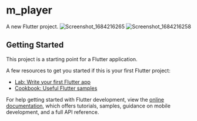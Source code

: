 # m_player

A new Flutter project.
![Screenshot_1684216265](https://github.com/hamid-alam/m_player/assets/125123012/9d3dbb4b-7a43-43f3-8231-0d5b0355b9da)
![Screenshot_1684216258](https://github.com/hamid-alam/m_player/assets/125123012/20f44b75-5dd9-478f-8c0c-29aad51d6a05)

## Getting Started

This project is a starting point for a Flutter application.

A few resources to get you started if this is your first Flutter project:

- [Lab: Write your first Flutter app](https://docs.flutter.dev/get-started/codelab)
- [Cookbook: Useful Flutter samples](https://docs.flutter.dev/cookbook)

For help getting started with Flutter development, view the
[online documentation](https://docs.flutter.dev/), which offers tutorials,
samples, guidance on mobile development, and a full API reference.
